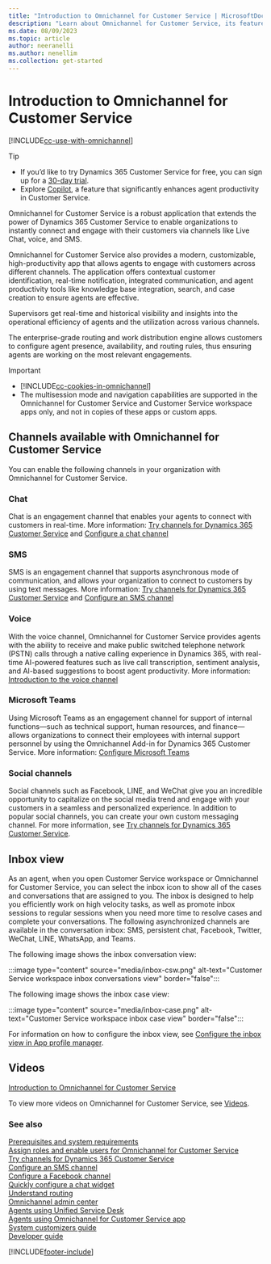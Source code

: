 ```yaml
---
title: "Introduction to Omnichannel for Customer Service | MicrosoftDocs"
description: "Learn about Omnichannel for Customer Service, its features, and how they can be configured in your organization."
ms.date: 08/09/2023
ms.topic: article
author: neeranelli
ms.author: nenellim
ms.collection: get-started
---
```

# Introduction to Omnichannel for Customer Service

[!INCLUDE[cc-use-with-omnichannel](../../includes/cc-use-with-omnichannel.md)]

> [!TIP]
> - If you’d like to try Dynamics 365 Customer Service for free, you can sign up for a [30-day trial](https://dynamics.microsoft.com/customer-service/customer-service/free-trial/).
> - Explore [Copilot](../use/use-copilot-features.md), a feature that significantly enhances agent productivity in Customer Service.

Omnichannel for Customer Service is a robust application that extends the power of Dynamics 365 Customer Service to enable organizations to instantly connect and engage with their customers via channels like Live Chat, voice, and SMS.

Omnichannel for Customer Service also provides a modern, customizable, high-productivity app that allows agents to engage with customers across different channels. The application offers contextual customer identification, real-time notification, integrated communication, and agent productivity tools like knowledge base integration, search, and case creation to ensure agents are effective.

Supervisors get real-time and historical visibility and insights into the operational efficiency of agents and the utilization across various channels.

The enterprise-grade routing and work distribution engine allows customers to configure agent presence, availability, and routing rules, thus ensuring agents are working on the most relevant engagements.

> [!IMPORTANT]
>
> - [!INCLUDE[cc-cookies-in-omnichannel](../../includes/cc-cookies-in-omnichannel.md)]
> - The multisession mode and navigation capabilities are supported in the Omnichannel for Customer Service and Customer Service workspace apps only, and not in copies of these apps or custom apps.

## Channels available with Omnichannel for Customer Service

You can enable the following channels in your organization with Omnichannel for Customer Service.

### Chat

Chat is an engagement channel that enables your agents to connect with customers in real-time. More information: [Try channels for Dynamics 365 Customer Service](try-channels.md) and [Configure a chat channel](../administer/set-up-chat-widget.md)

### SMS

SMS is an engagement channel that supports asynchronous mode of communication, and allows your organization to connect to customers by using text messages. More information: [Try channels for Dynamics 365 Customer Service](try-channels.md) and [Configure an SMS channel](../administer/configure-sms-channel.md)

### Voice

With the voice channel, Omnichannel for Customer Service provides agents with the ability to receive and make public switched telephone network (PSTN) calls through a native calling experience in Dynamics 365, with real-time AI-powered features such as live call transcription, sentiment analysis, and AI-based suggestions to boost agent productivity. More information: [Introduction to the voice channel](../administer/voice-channel.md)

### Microsoft Teams

Using Microsoft Teams as an engagement channel for support of internal functions&mdash;such as technical support, human resources, and finance&mdash;allows organizations to connect their employees with internal support personnel by using the Omnichannel Add-in for Dynamics 365 Customer Service. More information: [Configure Microsoft Teams](../administer/configure-microsoft-teams.md)

### Social channels

Social channels such as Facebook, LINE, and WeChat give you an incredible opportunity to capitalize on the social media trend and engage with your customers in a seamless and personalized experience. In addition to popular social channels, you can create your own custom messaging channel. For more information, see [Try channels for Dynamics 365 Customer Service](try-channels.md).

## Inbox view

As an agent, when you open Customer Service workspace or Omnichannel for Customer Service, you can select the inbox icon to show all of the cases and conversations that are assigned to you. The inbox is designed to help you efficiently work on high velocity tasks, as well as promote inbox sessions to regular sessions when you need more time to resolve cases and complete your conversations. The following asynchronized channels are available in the conversation inbox: SMS, persistent chat, Facebook, Twitter, WeChat, LINE, WhatsApp, and Teams.

The following image shows the inbox conversation view:

:::image type="content" source="media/inbox-csw.png" alt-text="Customer Service workspace inbox conversations view" border="false":::

The following image shows the inbox case view:

:::image type="content" source="media/inbox-case.png" alt-text="Customer Service workspace inbox case view" border="false":::

For information on how to configure the inbox view, see [Configure the inbox view in App profile manager](/dynamics365/app-profile-manager/app-profile-manager#configure-the-inbox-view).

## Videos

[Introduction to Omnichannel for Customer Service](https://go.microsoft.com/fwlink/p/?linkid=2097511)

To view more videos on Omnichannel for Customer Service, see [Videos](../use/videos.md).

### See also

[Prerequisites and system requirements](system-requirements-omnichannel.md)  
[Assign roles and enable users for Omnichannel for Customer Service](add-users-assign-roles.md)  
[Try channels for Dynamics 365 Customer Service](try-channels.md)  
[Configure an SMS channel](../administer/configure-sms-channel.md)  
[Configure a Facebook channel](../administer/configure-facebook-channel.md)  
[Quickly configure a chat widget](../configure-live-chat.md)  
[Understand routing](../administer/overview-unified-routing.md)  
[Omnichannel admin center](../oc-admin-center.md)  
[Agents using Unified Service Desk](../../unified-service-desk/oc-usd/omnichannel-agent.md)  
[Agents using Omnichannel for Customer Service app](../use/omnichannel-customer-service-app-agent.md)  
[System customizers guide](../administer/omnichannel-customizer.md)  
[Developer guide](../develop/omnichannel-developer.md)


[!INCLUDE[footer-include](../../includes/footer-banner.md)]
